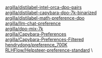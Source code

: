 [argilla/distilabel-intel-orca-dpo-pairs](https://huggingface.co/datasets/argilla/distilabel-intel-orca-dpo-pairs) \
[argilla/distilabel-capybara-dpo-7k-binarized](https://huggingface.co/datasets/argilla/distilabel-capybara-dpo-7k-binarized) \
[argilla/distilabel-math-preference-dpo](https://huggingface.co/datasets/argilla/distilabel-math-preference-dpo) \
[argilla/llm-chat-preference](https://huggingface.co/datasets/argilla/llm-chat-preference) \
[argilla/dpo-mix-7k](https://huggingface.co/datasets/argilla/dpo-mix-7k) \
[argilla/Capybara-Preferences](https://huggingface.co/datasets/argilla/Capybara-Preferences) \
[argilla/Capybara-Preferences-Filtered](https://huggingface.co/datasets/argilla/Capybara-Preferences-Filtered) \
[hendrydong/preference_700K](https://huggingface.co/datasets/hendrydong/preference_700K) \
[RLHFlow/Helpsteer-preference-standard](https://huggingface.co/datasets/RLHFlow/Helpsteer-preference-standard/viewer/default/train?p=2&views%5B%5D=train) \

